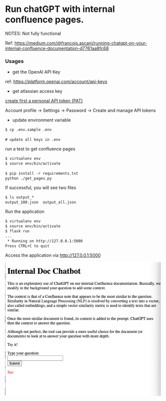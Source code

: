 # Run chatGPT with internal confluence pages.

NOTES: Not fully functional

Ref: https://medium.com/@francois.ascani/running-chatgpt-on-your-internal-confluence-documentation-d7761aa8fc68 

### Usages

* get the OpenAI API Key

ref: https://platform.openai.com/account/api-keys

* get atlassian access key

[create first a personal API token (PAT)](https://confluence.atlassian.com/enterprise/using-personal-access-tokens-1026032365.html)

Account profile -> Settings -> Password -> Create and manage API tokens

* update environment variable

```
$ cp .env.sample .env

# update all keys in .env
```

run a test to get confluence pages
```
$ virtualenv env
$ source env/bin/activate

$ pip install -r requirements.txt
python ./get_pages.py
```
If successful, you will see two files

```
$ ls output_*
output_100.json  output_all.json
```

Run the application
```
$ virtualenv env
$ source env/bin/activate
$ flask run
...
 * Running on http://127.0.0.1:5000
Press CTRL+C to quit
```

Access the application via http://127.0.0.1:5000

![index](images/index.png)
